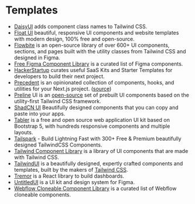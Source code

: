 # Templates

- [DaisyUI](https://daisyui.com) adds component class names to Tailwind CSS.
- [Float UI](https://floatui.com) beautiful, responsive UI components and website templates with modern design, 100% free and open-source.
- [Flowbite](https://flowbite.com) is an open-source library of over 600+ UI components, sections, and pages built with the utility classes from Tailwind CSS and designed in Figma.
- [Free Figma Component Library](https://www.figcomponents.com) is a curated list of Figma components.
- [HackerStartup](https://hackerstartup.com) curates useful SaaS Kits and Starter Templates for developers to build their next project.
- [Precedent](https://precedent.vercel.app) is an opinionated collection of components, hooks, and utilities for your Next.js project. ([source](https://github.com/steven-tey/precedent))
- [Preline](https://preline.co) UI is an [open-source](https://github.com/htmlstreamofficial/preline) set of prebuilt UI components based on the utility-first Tailwind CSS framework.
- [ShadCN UI](https://ui.shadcn.com) Beautifully designed components that you can copy and paste into your apps.
- [Tabler](https://tabler.io) is a free and open source web application UI kit based on Bootstrap 5, with hundreds responsive components and multiple layouts.
- [Tailspark](https://tailspark.co) - Build Lightning Fast with 300+ Free & Premium beautifully designed TailwindCSS Components.
- [Tailwind Component Library](https://www.tailbits.com) is a library of UI components that are made with Tailwind CSS.
- [TailwindUI](https://tailwindui.com) is a beautifully designed, expertly crafted components and templates, built by the makers of [Tailwind CSS](https://tailwindcss.com).
- [Tremor](https://www.tremor.so) is a React library to build dashboards.
- [UntitledUI](https://www.untitledui.com)  is a UI kit and design system for Figma.
- [Webflow Cloneable Component Library](https://www.flowponent.com) is a curated list of Webflow cloneable components.
